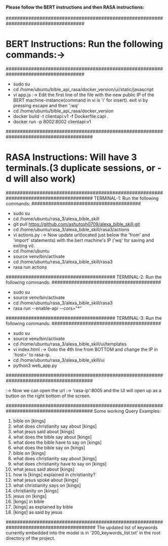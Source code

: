 #### Please follow the BERT instructions and then RASA instructions:


####################################################################################
# BERT Instructions: Run the following commands:->
####################################################################################
* sudo su  
* cd /home/ubuntu/bible_api_rasa/docker_version/ui/static/javascript
* vi app.js :-> Edit the first line of the file with the new public IP of the BERT machine-instance(command in vi is 'i' for insert).               exit vi by pressing escape and then ':wq' 
* cd /home/ubuntu/bible_api_rasa/docker_version
* docker build -t clientapi:v1 -f Dockerfile.capi .
* docker run -p 8002:8002 clientapi:v1



#######################################################################################
# RASA Instructions: Will have 3 terminals.(3 duplicate sessions, or -d will also work)
#######################################################################################
TERMINAL-1: Run the following commands:
#######################################
* sudo su
* cd /home/ubuntu/rasa_3/alexa_bible_skill  
* git pull  https://github.com/ashutosh0709/alexa_bible_skill.git
* cd /home/ubuntu/rasa_3/alexa_bible_skill/rasa3/actions
* vi actions.py  :-> Now update url(located just below the 'from' and 'import' statements) with the bert machine's IP ('wq' for saving                    and exiting vi).
* cd /home/ubuntu 
* source venv/bin/activate
* cd /home/ubuntu/rasa_3/alexa_bible_skill/rasa3 
* rasa run actions


#######################################
TERMINAL-2: Run the following commands:
#######################################
* sudo su
* source venv/bin/activate
* cd /home/ubuntu/rasa_3/alexa_bible_skill/rasa3 
* rasa run --enable-api --cors="*" 


#######################################
TERMINAL-3: Run the following commands:
#######################################
* sudo su
* source venv/bin/activate
* cd /home/ubuntu/rasa_3/alexa_bible_skill/ui/templates  
* vi index.html  :-> Goto the 4th line from BOTTOM and change the IP in 'host=' to rasa-ip.
* cd /home/ubuntu/rasa_3/alexa_bible_skill/ui 
* python3 web_app.py


#######################################################################################

:-> Now we can open the url :-> 'rasa-ip':8005 and the UI will open up as a button on the right bottom of the screen.

#######################################################################################
Some working Query Examples: 

01. bible on [kings]
02. what does christianity say about [kings]
03. what jesus said about [kings]
04. what does the bible say about [kings]
05. what does the bible have to say on [kings]
06. what does the bible say on [kings]
07. bible on [kings]
08. what does christianity say about [kings]
09. what does christianity have to say on [kings]
10. what jesus said about [kings]
11. how is [kings] explained in christianity?
12. what jesus spoke about [kings]
13. what christianity says on [kings]
14. christianity on [kings]
15. jesus on [kings]
16. [kings] in bible
17. [kings] as explained by bible
18. [kings] as said by jesus

########################################################################################
The updated list of keywords currently embedded into the model is in '200_keywords_list.txt' in the root directory of the project.
